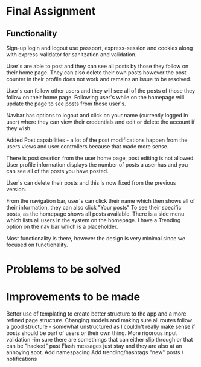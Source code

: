 # Final Assignment

## Functionality
Sign-up login and logout use passport, express-session and cookies along with express-validator for sanitzation and validation.

User's are able to post and they can see all posts by those they follow on their home page.  They can also delete their own posts however the post counter in their profile does not work and remains an issue to be resolved.

User's can follow other users and they will see all of the posts of those they follow on their home page. Following user's while on the homepage will update the page to see posts from those user's. 

Navbar has options to logout and click on your name (currently logged in user) where they can view their credentials and edit or delete the account if they wish.

Added Post capabilities - a lot of the post modifications happen from the users views and user controllers because that made more sense.

There is post creation from the user home page, post editing is not allowed. User profile information displays the number of posts a user has and you can see all of the posts you have posted.

User's can delete their posts and this is now fixed from the previous version.

From the navigation bar, user's can click their name which then shows all of their information, they can also click "Your posts" To see their specific posts, as the homepage shows all posts available. 
There is a side menu which lists all users in the system on the homepage. I have a Trending option on the nav bar which is a placeholder.

Most functionality is there, however the design is very minimal since we focused on functionality.

# Problems to be solved

# Improvements to be made
Better use of templating to create better structure to the app and a more refined page structure.
Changing models and making sure all routes follow a good structure - somewhat unstructured as I couldn't really make sense if posts should be part of users or their own thing.
More rigorous input validation -im sure there are somethings that can either slip through or that can be "hacked" past 
Flash messages just stay and they are also at an annoying spot.
Add namespacing
Add trending/hashtags
"new" posts / notifications
